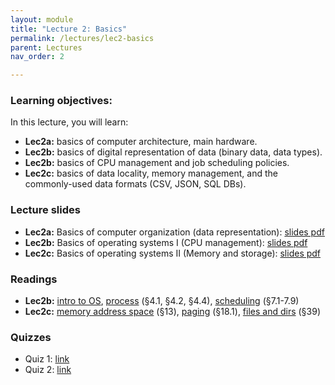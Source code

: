 ```yaml
---
layout: module
title: "Lecture 2: Basics"
permalink: /lectures/lec2-basics
parent: Lectures
nav_order: 2

---
```

### Learning objectives:

In this lecture, you will learn:

* **Lec2a:** basics of computer architecture, main hardware.
* **Lec2b:** basics of digital representation of data (binary data, data types).
* **Lec2b:** basics of CPU management and job scheduling policies.
* **Lec2c:** basics of data locality, memory management, and the commonly-used data formats (CSV, JSON, SQL DBs).


### Lecture slides

* **Lec2a:** Basics of computer organization (data representation): [slides pdf](/ds5110-spring23/assets/docs/lec2a-org.pdf)
* **Lec2b:** Basics of operating systems I (CPU management): [slides pdf](/ds5110-spring23/assets/docs/lec2b-cpu.pdf)
* **Lec2c:** Basics of operating systems II (Memory and storage): [slides pdf](/ds5110-spring23/assets/docs/lec2c-mem-fs.pdf)


### Readings

* **Lec2b:** [intro to OS](https://pages.cs.wisc.edu/~remzi/OSTEP/intro.pdf),
[process](https://pages.cs.wisc.edu/~remzi/OSTEP/cpu-intro.pdf) (§4.1, §4.2, §4.4), 
[scheduling](https://pages.cs.wisc.edu/~remzi/OSTEP/cpu-sched.pdf) (§7.1-7.9)
* **Lec2c:** [memory address space](https://pages.cs.wisc.edu/~remzi/OSTEP/vm-intro.pdf) (§13), 
[paging](https://pages.cs.wisc.edu/~remzi/OSTEP/vm-paging.pdf) (§18.1),
[files and dirs](https://pages.cs.wisc.edu/~remzi/OSTEP/file-intro.pdf) (§39)




### Quizzes

* Quiz 1: [link](https://forms.gle/tfy4nPX324n2hh7X8)
* Quiz 2: [link](https://forms.gle/TzcXAedzpSjsrHwu6)

